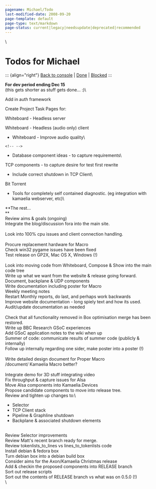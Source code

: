 ```yaml
---
pagename: Michael/Todo
last-modified-date: 2008-09-20
page-template: default
page-type: text/markdown
page-status: current|legacy|needsupdate|deprecated|recommended
---
```

\

Todos for Michael 
=================

::: {align="right"}
[Back to console](/Developers/) \| [Done](Done) \| [Blocked](Blocked)
:::

**For dev period ending Dec 15**\
(this gets shorter as stuff gets done\... :)\

Add in auth framework

Create Project Task Pages for:

Whiteboard - Headless server

Whiteboard - Headless (audio only) client

-   Whiteboard - Improve audio quality\

```{=html}
<!-- -->
```
-   Database component ideas - to capture requirements\

TCP components - to capture desire for test first rewrite

-   Include correct shutdown in TCP Client\

Bit Torrent

-   Tools for completely self contained diagnostic. (eg integration with
    kamaelia webserver, etc)\

**The rest\...\
**\
Review aims & goals (ongoing)\
Integrate the blog/discussion fora into the main site.\
\
Look into 100% cpu issues and client connection handling.\
\
Procure replacement hardware for Macro\
Check win32 pygame issues have been fixed\
Test release on GP2X, Mac OS X, Windows (!)\
\
Look into moving code from Whiteboard, Compose & Show into the main code
tree\
Write up what we want from the website & release going forward.\
Document, backplane & UDP components\
Write documentation including poster for Macro\
Weekly meeting notes\
Restart Monthly reports, do last, and perhaps work backwards\
Improve website documentation - long spiely text and how its used.\
Audit/update documentation as needed\
\
Check that all functionality removed in Box optimisation merge has been
restored.\
Write up BBC Research GSoC experiences\
Add GSoC application notes to the wiki when up\
Summer of code: communicate results of summer code (publicly &
internally)\
Follow up internally regarding one sider, make poster into a poster (!)\
\
Write detailed design document for Proper Macro\
/document/ Kamaelia Macro better?\
\
Integrate demo for 3D stuff integrating video\
Fix throughput & capture issues for Alsa\
Move Alsa components into Kamaelia.Devices\
Propose candidate components to move into release tree.\
Review and tighten up changes to:\

-   Selector
-   TCP Client stack
-   Pipeline & Graphline shutdown
-   Backplane & associated shutdown elements

\
Review Selector improvements\
Review Matt\'s recent branch ready for merge.\
Review tokenlists\_to\_lines vs lines\_to\_tokenlists code\
Install debian & fedora box\
Turn debian box into a debian build box\
Consider aims for the Axon/Kamaelia Christmas release\
Add & checkin the proposed components into RELEASE branch\
Sort out release scripts\
Sort out the contents of RELEASE branch vs what was on 0.5.0 (!)\
\

